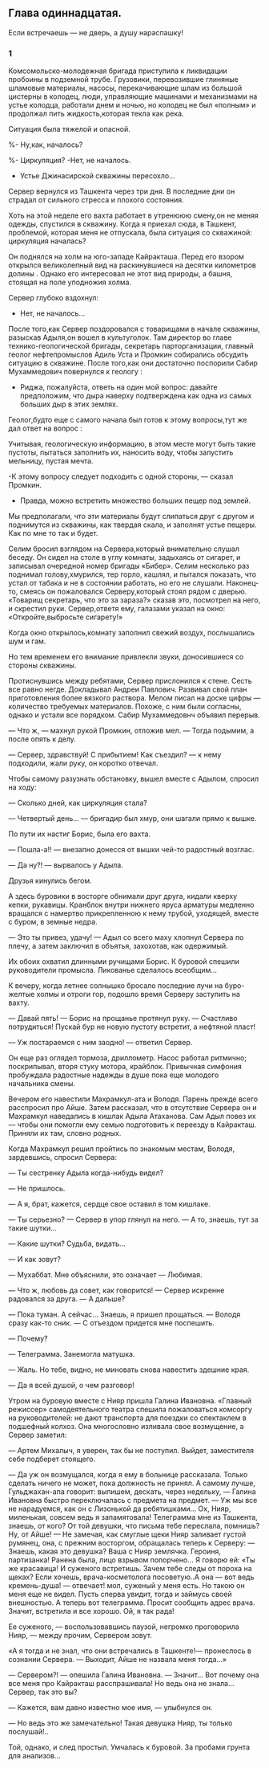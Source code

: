 ## Глава одиннадцатая.
Если встречаешь — не дверь, а душу нараспашку!

### 1

Комсомольско-молодежная бригада приступила к ликвидации пробоины в подземной трубе.
Грузовики, перевозившие глиняные шламовые материалы, насосы, перекачивающие шлам из большой цистерны в колодец, люди, управляющие машинами и механизмами на устье колодца, работали днем ​​и ночью, но колодец не был «полным» и продолжал пить жидкость,которая текла как река.

Ситуация была тяжелой и опасной.



%- Ну,как, началось?

%- Циркуляция?
-Нет, не началось.

- Устье Джинасирской скважины пересохло...

Сервер вернулся из Ташкента через три дня.
В последние дни он страдал от сильного стресса и плохого состояния.



Хоть на этой неделе его вахта работает в утренююю смену,он не меняя одежды, спустился в скважину.
Когда я приехал сюда, в Ташкент, проблемой, которая меня не отпускала, была ситуация со скважиной: циркуляция началась?

Он поднялся на холм на юго-западе Кайракташа.
Перед его взором открылся великолепный вид на раскинувшиеся на десятки километров долины .
Однако его интересовал не этот вид природы, а башня, стоящая на поле у ​​подножия холма.

Сервер глубоко вздохнул:

- Нет, не началось...

После того,как Сервер поздоровался с товарищами в начале скважины, разыскав Адыля,он вошел в культуголок.
Там директор во главе технико-геологической бригады, секретарь парторганизации, главный геолог нефтепромыслов Адиль Уста и Промкин собирались обсудить ситуацию в скважине.
После того,как они достаточно поспорили Сабир Мухаммедович повернулся к геологу :

- Риджа, пожалуйста, ответь на один мой вопрос: давайте предположим, что дыра наверху подтверждена как одна из самых больших дыр в этих землях.


Геолог,будто еще с самого начала был готов к этому вопросы,тут же дал ответ на вопрос :

Учитывая, геологическую информацию, в этом месте могут быть такие пустоты, пытаться заполнить их, наносить воду, чтобы запустить мельницу, пустая мечта.

-К этому вопросу следует подходить с одной стороны, — сказал Промкин.
- Правда, можно встретить множество больших пещер под землей.


Мы предполагали, что эти материалы будут слипаться друг с другом и поднимутся из скважины, как твердая скала, и заполнят устье пещеры.
Как по мне то так и будет.


Селим бросил взглядом на Сервера,который внимательно слушал беседу.
Он сидел на столе в углу комнаты, задыхаясь от сигарет, и записывал очередной номер бригады «Бибер».
Селим несколько раз поднимал голову,хмурился, тер горло, кашлял, и пытался показать, что устал от табака и не в состоянии работать, но его не слушали.
Наконец-то, смеясь он пожаловался Серверу,который стоял рядом с дверью.
«Товарищ секретарь, что это за зараза?» сказав это, посмотрел на него, и скрестил руки.
Сервер,ответя ему, галазами указал на окно:
«Откройте,выбросьте сигарету!»

Когда окно открылось,комнату заполнил свежий воздух, послышались шум и гам.

Но тем временем его внимание привлекли звуки, доносившиеся со стороны скважины.

Протиснувшись между ребятами, Сервер прислонился к стене.
Сесть все равно негде.
Докладывал Андреи Павлович.
Развивал свой план приготовления более вязкого раствора.
Мелом писал на доске цифры — количество требуемых материалов.
Похоже, с ним были согласны, однако и устали все порядком.
Сабир Мухаммедовнч объявил перерыв.

— Что ж, — махнул рукой Промкин, отложив мел.
— Тогда подымим, а после опять к делу.

— Сервер, здравствуй!
С прибытием!
Как съездил?
— к нему подходили, жали руку, он коротко отвечал.

Чтобы самому разузнать обстановку, вышел вместе с Адылом, спросил на ходу:

— Сколько дней, как циркуляция стала?

— Четвертый день...
— бригадир был хмур, они шагали прямо к вышке.

По пути их настиг Борис, была его вахта.

— Пошла-а!!
— внезапно донесся от вышки чей-то радостный возглас.

— Да ну?!
— вырвалось у Адыла.

Друзья кинулись бегом.

А здесь буровики в восторге обнимали друг друга, кидали кверху кепки, рукавицы.
Кранблок внутри нижнего яруса арматуры медленно вращался с намертво прикрепленною к нему трубой, уходящей, вместе с буром, в земные недра.

— Это ты привез, удачу!
— Адыл со всего маху хлопнул Сервера по плечу, а затем заключил в объятья, захохотав, как одержимый.

Их обоих охватил длинными ручищами Борис.
К буровой спешили руководители промысла.
Ликованье сделалось всеобщим...

К вечеру, когда летнее солнышко бросало последние лучи на буро-желтые холмы и отроги гор, подошло время Серверу заступить на вахту.

— Давай пять!
— Борис на прощанье протянул руку.
— Счастливо потрудиться!
Пускай бур не новую пустоту встретит, а нефтяной пласт!

— Уж постараемся с ним заодно!
— ответил Сервер.

Он еще раз оглядел тормоза, дриллометр.
Насос работал ритмично; поскрипывал, вторя стуку мотора, крайблок.
Привычная симфония пробуждала радостные надежды в душе пока еще молодого начальника смены.

Вечером его навестили Махрамкул-ата и Володя.
Парень прежде всего расспросил про Айше.
Затем рассказал, что в отсутствие Сервера он и Махрамкул наведались в кишлак Адыла Атаханова.
Сам Адыл повез их — чтобы они помогли ему семью подготовить к переезду в Кайракташ.
Приняли их там, словно родных.

Когда Махрамкул решил пройтись по знакомым местам, Володя, зардевшись, спросил Сервера:

— Ты сестренку Адыла когда-нибудь видел?

— Не пришлось.

— А я, брат, кажется, сердце свое оставил в том кишлаке.

— Ты серьезно?
— Сервер в упор глянул на него.
— А то, знаешь, тут за такие шутки...

— Какие шутки?
Судьба, видать...

— И как зовут?

— Мухаббат.
Мне объяснили, это означает — Любимая.

— Что ж, любовь да совет, как говорится!
— Сервер искренне радовался за друга.
— А дальше?

— Пока туман.
А сейчас...
Знаешь, я пришел прощаться.
— Володя сразу как-то сник.
— С отъездом придется мне поспешить.

— Почему?

— Телеграмма.
Занемогла матушка.

— Жаль.
Но тебе, видно, не миновать снова навестить здешние края.

— Да я всей душой, о чем разговор!

Утром на буровую вместе с Нияр пришла Галина Ивановна.
«Главный режиссер» самодеятельного театра спешила пожаловаться комсоргу на руководителей: не дают транспорта для поездки со спектаклем в подшефный колхоз.
Она многословно изливала свое возмущение, а Сервер заметил:

— Артем Михалыч, я уверен, так бы не поступил.
Выйдет, заместителя себе подберет стоящего.

— Да уж он возмущался, когда я ему в больнице рассказала.
Только сделать ничего не может, пока должность не принял.
А самому лучше, Гульджахан-апа говорит: выпишем, дескать, через недельку, — Галина Ивановна быстро переключалась с предмета на предмет.
— Уж мы все не нарадуемся, как он с Лизонькой да ребятишками...
Ох, Нияр, миленькая, совсем ведь я запамятовала!
Телеграмма мне из Ташкента, знаешь, от кого?
От той девушки, что письма тебе переслала, помнишь?
Ну, от Айше!
— Не замечая, как смуглые щеки Нияр заливает густой румянец, она, с прежним восторгом, обращалась теперь к Серверу: — Знаешь, какая это девушка?
Ваша с Нияр землячка.
Героиня, партизанка!
Ранена была, лицо взрывом попорчено...
Я говорю ей:
«Ты же красавица!
И суженого встретишь.
Зачем тебе следы от пороха на щеках?
Если хочешь, врача-косметолога посоветую..А она — вот ведь кремень-душа!
— отвечает!
мол, суженый у меня есть.
Но такою он меня еще не видел.
Пусть сперва увидит, тогда и займусь своей внешностью.
А теперь вот телеграмма.
Просит сообщить адрес врача.
Значит, встретила и все хорошо.
Ой, я так рада!

Ее суженого, — воспользовавшись паузой, негромко проговорила Нияр, — между прочим, Сервером зовут.

«А я тогда и не знал, что они встречались в Ташкенте!— пронеслось в сознании Сервера.
— Выходит, Айше не назвала меня тогда...»

— Сервером?!
— опешила Галина Ивановна.
— Значит...
Вот почему она все меня про Кайракташ расспрашивала!
Но ведь она не знала...
Сервер, так это вы?

— Кажется, вам давно известно мое имя, — улыбнулся он.

— Но ведь это же замечательно!
Такая девушка Нияр, ты только послушай!..

Той, однако, и след простыл.
Умчалась к буровой.
За пробами грунта для анализов...
